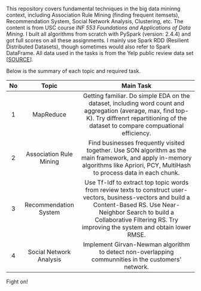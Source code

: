 

This repository covers fundamental techniques in the big data mininng context, including Association Rule Mining (finding frequent itemsets), Recommendation System, Social Network Analysis, Clustering, etc. The content is from USC course *INF 553 Foundations and Applications of Data Mining*. I built all algorithms from scratch with PySpark (version: 2.4.4) and got full scores on all these assignments. I mainly use Spark RDD (Resilient Distributed Datasets), though sometimes would also refer to Spark DataFrame. All data used in the tasks is from the Yelp public review data set [[SOURCE](https://www.yelp.com/dataset)]. 

Below is the summary of each topic and required task.

|  No  |          Topic          |                          Main Task                           |
| :--: | :---------------------: | :----------------------------------------------------------: |
|  1   |        MapReduce        | Getting familiar. Do simple EDA on the dataset, including word count and aggregation (average, max, find top-K). Try diffrenrt repartitioning of the  dataset to compare compuational efficiency. |
|  2   | Association Rule Mining | Find businesses frequently visited together. Use SON algorithm as the main framework, and apply in-memory algorithms like Apriori, PCY, MultiHash to process data in each chunk. |
|  3   |  Recommendation System  | Use Tf-Idf to extract top topic words from review texts to construct user-vectors, business-vectors and build a Content-Based RS. Use Near-Neighbor Search to build a Collaborative Filtering RS. Try improving the system and obtain lower RMSE. |
|  4   | Social Network Analysis | Implement Girvan-Newman algorithm to detect non-overlapping communnities in the customers' network. |



Fight on!

